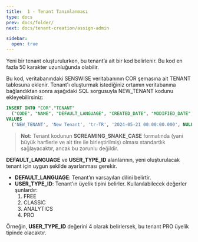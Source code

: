 ```yaml
---
title:  1 - Tenant Tanımlanması
type: docs
prev: docs/folder/
next: docs/tenant-creation/assign-admin

sidebar:
  open: true
---
```


Yeni bir tenant oluşturulurken, bu tenant’a ait bir kod belirlenir. Bu kod en fazla 50 karakter uzunluğunda olabilir.

Bu kod, veritabanındaki SENSWISE veritabanının COR şemasına ait TENANT tablosuna eklenir. Tenant'ı oluşturmak istediğiniz ortamın veritabanına bağlandıktan sonra aşağıdaki SQL sorgusuyla NEW_TENANT kodunu ekleyebilirsiniz:

```sql
INSERT INTO "COR"."TENANT" 
  ("CODE", "NAME", "DEFAULT_LANGUAGE", "CREATED_DATE", "MODIFIED_DATE", "IS_DELETED", "USER_TYPE_ID")
VALUES
  ('NEW_TENANT', 'New Tenant', 'tr-TR', '2024-05-21 00:00:00.000', NULL, false, 4);
```

> **Not:** Tenant kodunun **SCREAMING_SNAKE_CASE** formatında (yani büyük harflerle ve alt tire ile birleştirilmiş) olması standartlık sağlayacaktır, ancak bu zorunlu değildir.

**DEFAULT_LANGUAGE** ve **USER_TYPE_ID** alanlarının, yeni oluşturulacak tenant için uygun şekilde ayarlanması gerekir.

- **DEFAULT_LANGUAGE**: Tenant’ın varsayılan dilini belirtir.
- **USER_TYPE_ID**: Tenant’ın üyelik tipini belirler. Kullanılabilecek değerler şunlardır:
  1. FREE
  2. CLASSIC
  3. ANALYTICS
  4. PRO

Örneğin, **USER_TYPE_ID** değerini 4 olarak belirlersek, bu tenant PRO üyelik tipinde olacaktır.
    